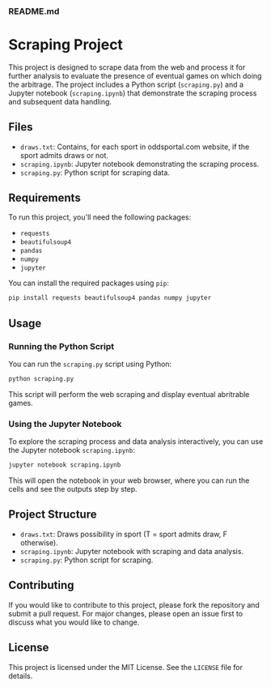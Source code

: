 ### README.md

# Scraping Project

This project is designed to scrape data from the web and process it for further analysis to evaluate the presence of eventual games on which doing the arbitrage. The project includes a Python script (`scraping.py`) and a Jupyter notebook (`scraping.ipynb`) that demonstrate the scraping process and subsequent data handling.

## Files

- `draws.txt`: Contains, for each sport in oddsportal.com website, if the sport admits draws or not.
- `scraping.ipynb`: Jupyter notebook demonstrating the scraping process.
- `scraping.py`: Python script for scraping data.

## Requirements

To run this project, you'll need the following packages:

- `requests`
- `beautifulsoup4`
- `pandas`
- `numpy`
- `jupyter`

You can install the required packages using `pip`:

```bash
pip install requests beautifulsoup4 pandas numpy jupyter
```

## Usage

### Running the Python Script

You can run the `scraping.py` script using Python:

```bash
python scraping.py
```

This script will perform the web scraping and display eventual abritrable games.

### Using the Jupyter Notebook

To explore the scraping process and data analysis interactively, you can use the Jupyter notebook `scraping.ipynb`:

```bash
jupyter notebook scraping.ipynb
```

This will open the notebook in your web browser, where you can run the cells and see the outputs step by step.

## Project Structure

- `draws.txt`: Draws possibility in sport (T = sport admits draw, F otherwise).
- `scraping.ipynb`: Jupyter notebook with scraping and data analysis.
- `scraping.py`: Python script for scraping.

## Contributing

If you would like to contribute to this project, please fork the repository and submit a pull request. For major changes, please open an issue first to discuss what you would like to change.

## License

This project is licensed under the MIT License. See the `LICENSE` file for details.
